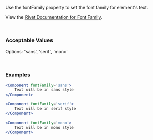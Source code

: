 Use the fontFamily property to set the font family for element's text.

View the [Rivet Documentation for Font Family](https://rivet.iu.edu/utilities/typography/#font-family).

<br/>

### Acceptable Values

Options: 'sans', 'serif', 'mono'

<br/>

### Examples

```jsx static
<Component fontFamily='sans'>
    Text will be in sans style
</Component>

<Component fontFamily='serif'>
    Text will be in serif style
</Component>

<Component fontFamily='mono'>
    Text will be in mono style
</Component>
```
